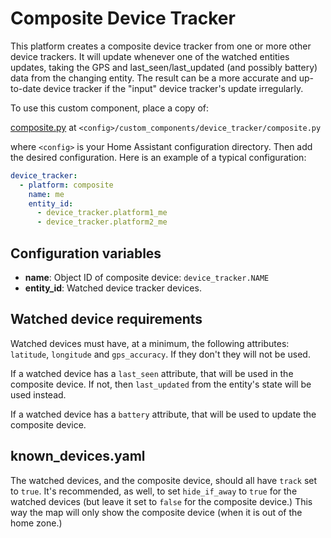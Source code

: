 # Composite Device Tracker
This platform creates a composite device tracker from one or more other device trackers. It will update whenever one of the watched entities updates, taking the GPS and last_seen/last_updated (and possibly battery) data from the changing entity. The result can be a more accurate and up-to-date device tracker if the "input" device tracker's update irregularly.

To use this custom component, place a copy of:

[composite.py](https://github.com/pnbruckner/homeassistant-config/blob/master/custom_components/composite.py) at `<config>/custom_components/device_tracker/composite.py`

where `<config>` is your Home Assistant configuration directory. Then add the desired configuration. Here is an example of a typical configuration:
```yaml
device_tracker:
  - platform: composite
    name: me
    entity_id:
      - device_tracker.platform1_me
      - device_tracker.platform2_me
```
## Configuration variables
- **name**: Object ID of composite device: `device_tracker.NAME`
- **entity_id**: Watched device tracker devices.
## Watched device requirements
Watched devices must have, at a minimum, the following attributes: `latitude`, `longitude` and `gps_accuracy`. If they don't they will not be used.

If a watched device has a `last_seen` attribute, that will be used in the composite device. If not, then `last_updated` from the entity's state will be used instead.

If a watched device has a `battery` attribute, that will be used to update the composite device.
## known_devices.yaml
The watched devices, and the composite device, should all have `track` set to `true`. It's recommended, as well, to set `hide_if_away` to `true` for the watched devices (but leave it set to `false` for the composite device.) This way the map will only show the composite device (when it is out of the home zone.)
